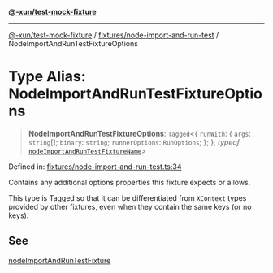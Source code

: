 [**@-xun/test-mock-fixture**](../../../README.md)

***

[@-xun/test-mock-fixture](../../../README.md) / [fixtures/node-import-and-run-test](../README.md) / NodeImportAndRunTestFixtureOptions

# Type Alias: NodeImportAndRunTestFixtureOptions

> **NodeImportAndRunTestFixtureOptions**: `Tagged`\<\{ `runWith`: \{ `args`: `string`[]; `binary`: `string`; `runnerOptions`: `RunOptions`; \}; \}, *typeof* [`nodeImportAndRunTestFixtureName`](../variables/nodeImportAndRunTestFixtureName.md)\>

Defined in: [fixtures/node-import-and-run-test.ts:34](https://github.com/Xunnamius/test-utils/blob/00edde0e2bf95c365dcb6b1757d59a8b79b87194/packages/test-mock-fixture/src/fixtures/node-import-and-run-test.ts#L34)

Contains any additional options properties this fixture expects or allows.

This type is Tagged so that it can be differentiated from `XContext`
types provided by other fixtures, even when they contain the same keys (or no
keys).

## See

[nodeImportAndRunTestFixture](../functions/nodeImportAndRunTestFixture.md)
